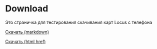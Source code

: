 # Download

Это страничка для тестирования скачивания карт Locus c телефона

[Скачать (markdown)][1]


[1]: locus-actions://https/anygis.herokuapp.com/download/locus/ya_traff_installer.xml


<p align="left">
<a href="locus-actions://https/anygis.herokuapp.com/download/locus/ya_traff_installer.xml">Скачать (html href)</a> 
</p>

